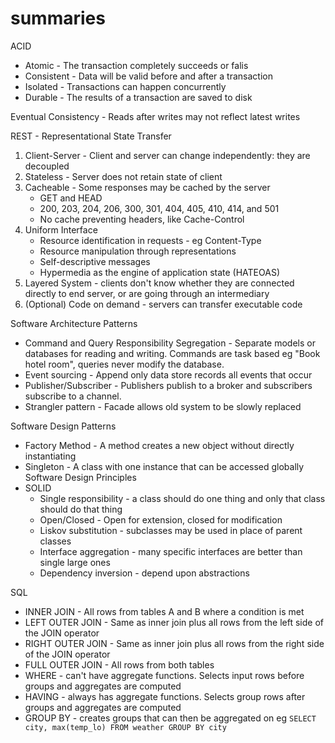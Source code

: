# summaries

ACID
- Atomic - The transaction completely succeeds or falis
- Consistent - Data will be valid before and after a transaction
- Isolated - Transactions can happen concurrently
- Durable - The results of a transaction are saved to disk

Eventual Consistency - Reads after writes may not reflect latest writes

REST - Representational State Transfer
1. Client-Server - Client and server can change independently: they are decoupled
1. Stateless - Server does not retain state of client
1. Cacheable - Some responses may be cached by the server
    - GET and HEAD
    - 200, 203, 204, 206, 300, 301, 404, 405, 410, 414, and 501
    - No cache preventing headers, like Cache-Control
1. Uniform Interface
    - Resource identification in requests - eg Content-Type
    - Resource manipulation through representations
    - Self-descriptive messages
    - Hypermedia as the engine of application state (HATEOAS)
1. Layered System - clients don't know whether they are connected directly to end server, or are going through an intermediary
1. (Optional) Code on demand - servers can transfer executable code

Software Architecture Patterns
- Command and Query Responsibility Segregation - Separate models or databases for reading and writing. Commands are task based eg "Book hotel room", queries never modify the database.
- Event sourcing - Append only data store records all events that occur
- Publisher/Subscriber - Publishers publish to a broker and subscribers subscribe to a channel.
- Strangler pattern - Facade allows old system to be slowly replaced

Software Design Patterns
- Factory Method - A method creates a new object without directly instantiating 
- Singleton - A class with one instance that can be accessed globally
Software Design Principles
- SOLID
    - Single responsibility - a class should do one thing and only that class should do that thing
    - Open/Closed - Open for extension, closed for modification
    - Liskov substitution - subclasses may be used in place of parent classes
    - Interface aggregation - many specific interfaces are better than single large ones
    - Dependency inversion - depend upon abstractions

SQL
- INNER JOIN - All rows from tables A and B where a condition is met
- LEFT OUTER JOIN - Same as inner join plus all rows from the left side of the JOIN operator
- RIGHT OUTER JOIN - Same as inner join plus all rows from the right side of the JOIN operator
- FULL OUTER JOIN - All rows from both tables
- WHERE - can't have aggregate functions. Selects input rows before groups and aggregates are computed
- HAVING - always has aggregate functions. Selects group rows after groups and aggregates are computed
- GROUP BY - creates groups that can then be aggregated on eg `SELECT city, max(temp_lo) FROM weather GROUP BY city`
